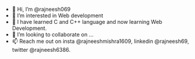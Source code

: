 - 👋 Hi, I’m @rajneesh069
- 👀 I’m interested in Web development
- 🌱 I have learned C and C++ language and now learning Web Development.
- 💞️ I’m looking to collaborate on ...
- 📫 Reach me out on insta @rajneeshmishra1609, linkedin @rajneesh69, twitter @rajneesh6386.
